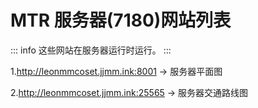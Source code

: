 # MTR 服务器(7180)网站列表
::: info
这些网站在服务器运行时运行。
:::

1.http://leonmmcoset.jjmm.ink:8001 -> 服务器平面图

2.http://leonmmcoset.jjmm.ink:25565 -> 服务器交通路线图